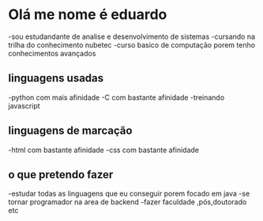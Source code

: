 # Olá me nome é eduardo

-sou estudandante de analise e desenvolvimento de sistemas 
-cursando na trilha do conhecimento nubetec
-curso basico de computação porem tenho conhecimentos avançados

## linguagens usadas
-python com mais afinidade
-C com bastante afinidade
-treinando javascript

## linguagens de marcação

-html com bastante afinidade
-css com bastante afinidade

## o que pretendo fazer

-estudar todas as linguagens que eu conseguir porem focado em java
-se tornar programador na area de backend
-fazer faculdade ,pós,doutorado etc
